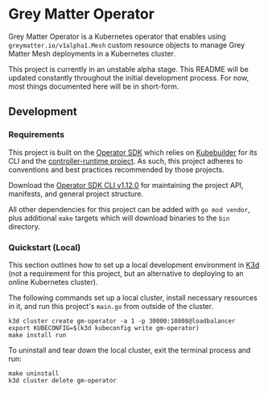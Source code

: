 # Grey Matter Operator

Grey Matter Operator is a Kubernetes operator that enables using `greymatter.io/v1alpha1.Mesh` custom resource objects to manage Grey Matter Mesh deployments in a Kubernetes cluster.

This project is currently in an unstable alpha stage. This README will be updated constantly throughout the initial development process. For now, most things documented here will be in short-form.

## Development

### Requirements

This project is built on the [Operator SDK](https://sdk.operatorframework.io) which relies on [Kubebuilder](https://kubebuilder.io) for its CLI and the [controller-runtime project](https://github.com/kubernetes-sigs/controller-runtime). As such, this project adheres to conventions and best practices recommended by those projects.

Download the [Operator SDK CLI v1.12.0](https://sdk.operatorframework.io/docs/installation/) for maintaining the project API, manifests, and general project structure.

All other dependencies for this project can be added with `go mod vendor`, plus additional `make` targets which will download binaries to the `bin` directory.

### Quickstart (Local)

This section outlines how to set up a local development environment in [K3d](https://k3d.io) (not a requirement for this project, but an alternative to deploying to an online Kubernetes cluster).

The following commands set up a local cluster, install necessary resources in it, and run this project's `main.go` from outside of the cluster.

```
k3d cluster create gm-operator -a 1 -p 30000:10808@loadbalancer
export KUBECONFIG=$(k3d kubeconfig write gm-operator)
make install run
```

To uninstall and tear down the local cluster, exit the terminal process and run:

```
make uninstall
k3d cluster delete gm-operator
```
